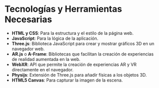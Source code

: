 # Tecnologías y Herramientas Necesarias

- **HTML y CSS**: Para la estructura y el estilo de la página web.
- **JavaScript**: Para la lógica de la aplicación.
- **Three.js**: Biblioteca JavaScript para crear y mostrar gráficos 3D en un navegador web.
- **AR.js** o **A-Frame**: Bibliotecas que facilitan la creación de experiencias de realidad aumentada en la web.
- **WebXR**: API que permite la creación de experiencias AR y VR directamente en el navegador.
- **Physijs**: Extensión de Three.js para añadir físicas a los objetos 3D.
- **HTML5 Canvas**: Para capturar la imagen de la escena.
